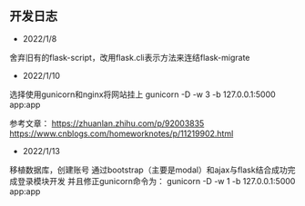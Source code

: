 ## 开发日志

+ 2022/1/8

舍弃旧有的flask-script，改用flask.cli表示方法来连结flask-migrate

+ 2022/1/10

选择使用gunicorn和nginx将网站挂上
gunicorn -D -w 3 -b 127.0.0.1:5000 app:app

参考文章：
https://zhuanlan.zhihu.com/p/92003835
https://www.cnblogs.com/homeworknotes/p/11219902.html

+ 2022/1/13

移植数据库，创建账号
通过bootstrap（主要是modal）和ajax与flask结合成功完成登录模块开发
并且修正gunicorn命令为：
gunicorn -D -w 1 -b 127.0.0.1:5000 app:app